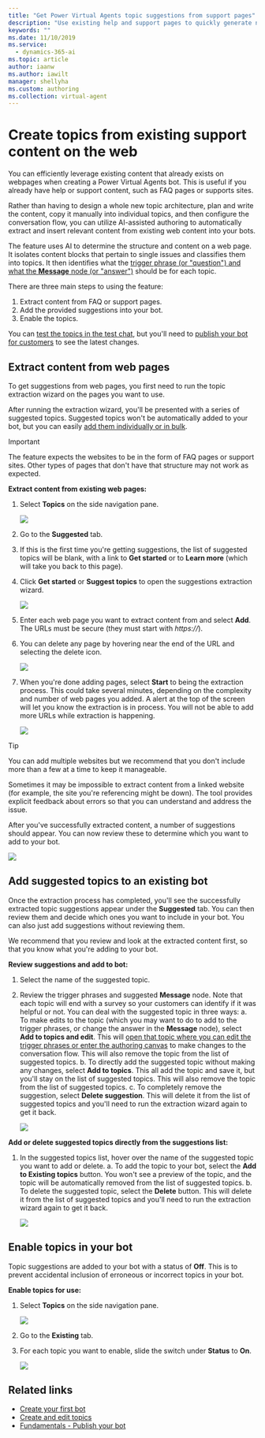 ```yaml
---
title: "Get Power Virtual Agents topic suggestions from support pages"
description: "Use existing help and support pages to quickly generate new topics for your Power Virtual Agents bot."
keywords: ""
ms.date: 11/10/2019
ms.service:
  - dynamics-365-ai
ms.topic: article
author: iaanw
ms.author: iawilt
manager: shellyha
ms.custom: authoring
ms.collection: virtual-agent
---
```



# Create topics from existing support content on the web

You can efficiently leverage existing content that already exists on webpages when creating a Power Virtual Agents bot.  This is useful if you already have help or support content, such as FAQ pages or supports sites. 

Rather than having to design a whole new topic architecture, plan and write the content, copy it manually into individual topics, and then configure the conversation flow, you can utilize AI-assisted authoring to automatically extract and insert relevant content from existing web content into your bots.

The feature uses AI to determine the structure and content on a web page. It isolates content blocks that pertain to single issues and classifies them into topics. It then identifies what the [trigger phrase (or "question") and what the **Message** node (or "answer")](authoring-create-edit-topics.md) should be for each topic.

There are three main steps to using the feature: 
1. Extract content from FAQ or support pages.
2. Add the provided suggestions into your bot.
3. Enable the topics.

You can [test the topics in the test chat](authoring-test-bot.md), but you'll need to [publish your bot for customers](publication-fundamentals-publish-channels.md) to see the latest changes.

## Extract content from web pages

To get suggestions from web pages, you first need to run the topic extraction wizard on the pages you want to use.

After running the extraction wizard, you'll be presented with a series of suggested topics. Suggested topics won't be automatically added to your bot, but you can easily [add them individually or in bulk](#add-suggested-topics-to-an-existing-bot).

>[!IMPORTANT]
>The feature expects the websites to be in the form of FAQ pages or support sites. Other types of pages that don't have that structure may not work as expected.

**Extract content from existing web pages:**
1. Select **Topics** on the side navigation pane.

    ![](media/menu-topics.png)

2. Go to the **Suggested** tab. 

3. If this is the first time you're getting suggestions, the list of suggested topics will be blank, with a link to **Get started** or to **Learn more** (which will take you back to this page).

4. Click **Get started** or **Suggest topics** to open the suggestions extraction wizard. 

    ![](media/suggested-web-get.png)

5. Enter each web page you want to extract content from and select **Add**. The URLs must be secure (they must start with *https://*).

6. You can delete any page by hovering near the end of the URL and selecting the delete icon.

    ![](media/suggested-web-wizard.png)

7. When you're done adding pages, select **Start** to being the extraction process. This could take several minutes, depending on the complexity and number of web pages you added. A alert at the top of the screen will let you know the extraction is in process. You will not be able to add more URLs while extraction is happening.

    ![](media/suggested-web-wait.png)

>[!TIP]
>You can add multiple websites but we recommend that you don't include more than a few at a time to keep it manageable.

Sometimes it may be impossible to extract content from a linked website (for example, the site you're referencing might be down). The tool provides explicit feedback about errors so that you can understand and address the issue.

After you've successfully extracted content, a number of suggestions should appear. You can now review these to determine which you want to add to your bot.

![](media/suggested-web-topics.png)

## Add suggested topics to an existing bot

Once the extraction process has completed, you'll see the successfully extracted topic suggestions appear under the **Suggested** tab. You can then review them and decide which ones you want to include in your bot. You can also just add suggestions without reviewing them. 

We recommend that you review and look at the extracted content first, so that you know what you're adding to your bot. 

**Review suggestions and add to bot:**

1. Select the name of the suggested topic.

2. Review the trigger phrases and suggested **Message** node. Note that each topic will end with a survey so your customers can identify if it was helpful or not. You can deal with the suggested topic in three ways:
    a. To make edits to the topic (which you may want to do to add to the trigger phrases, or change the answer in the **Message** node), select **Add to topics and edit**. This will [open that topic where you can edit the trigger phrases or enter the authoring canvas](authoring-create-edit-topics.md) to make changes to the conversation flow. This will also remove the topic from the list of suggested topics.
    b. To directly add the suggested topic without making any changes, select **Add to topics**. This all add the topic and save it, but you'll stay on the list of suggested topics. This will also remove the topic from the list of suggested topics.
    c. To completely remove the suggestion, select **Delete suggestion**. This will delete it from the list of suggested topics and you'll need to run the extraction wizard again to get it back.

    ![](media/suggested-web-add-edit.png)

**Add or delete suggested topics directly from the suggestions list:**

1. In the suggested topics list, hover over the name of the suggested topic you want to add or delete.
    a. To add the topic to your bot, select the **Add to Existing topics** button. You won't see a preview of the topic, and the topic will be automatically removed from the list of suggested topics.
    b. To delete the suggested topic, select the **Delete** button. This will delete it from the list of suggested topics and you'll need to run the extraction wizard again to get it back.

    ![](media/suggested-web-quick.png)

## Enable topics in your bot

Topic suggestions are added to your bot with a status of **Off**. This is to prevent accidental inclusion of erroneous or incorrect topics in your bot.

**Enable topics for use:**

1. Select **Topics** on the side navigation pane.
    
    ![](media/menu-topics.png)

2. Go to the **Existing** tab. 

3. For each topic you want to enable, slide the switch under **Status** to **On**.

    ![](media/suggested-enable.png)

## Related links
- [Create your first bot](authoring-first-bot.md)
- [Create and edit topics](authoring-create-edit-topics.md)
- [Fundamentals - Publish your bot](publication-fundamentals-publish-channels.md)

